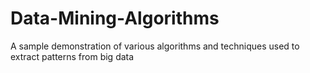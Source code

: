 # Data-Mining-Algorithms
A sample demonstration of various algorithms and techniques used to extract patterns from big data
